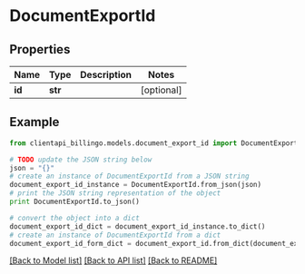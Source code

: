 # DocumentExportId


## Properties
Name | Type | Description | Notes
------------ | ------------- | ------------- | -------------
**id** | **str** |  | [optional] 

## Example

```python
from clientapi_billingo.models.document_export_id import DocumentExportId

# TODO update the JSON string below
json = "{}"
# create an instance of DocumentExportId from a JSON string
document_export_id_instance = DocumentExportId.from_json(json)
# print the JSON string representation of the object
print DocumentExportId.to_json()

# convert the object into a dict
document_export_id_dict = document_export_id_instance.to_dict()
# create an instance of DocumentExportId from a dict
document_export_id_form_dict = document_export_id.from_dict(document_export_id_dict)
```
[[Back to Model list]](../README.md#documentation-for-models) [[Back to API list]](../README.md#documentation-for-api-endpoints) [[Back to README]](../README.md)


